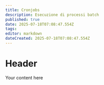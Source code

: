```yaml
---
title: Cronjobs
description: Esecuzione di processi batch
published: true
date: 2025-07-18T07:08:47.554Z
tags: 
editor: markdown
dateCreated: 2025-07-18T07:08:47.554Z
---
```


# Header
Your content here